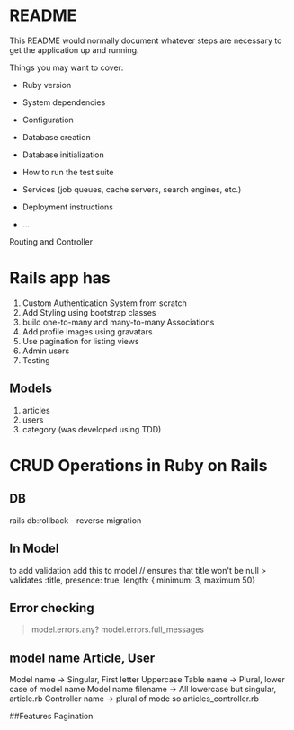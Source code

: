 # README

This README would normally document whatever steps are necessary to get the
application up and running.

Things you may want to cover:

* Ruby version

* System dependencies

* Configuration

* Database creation

* Database initialization

* How to run the test suite

* Services (job queues, cache servers, search engines, etc.)

* Deployment instructions

* ...


Routing and Controller

# Rails app has
  1. Custom Authentication System from scratch
  2. Add Styling using bootstrap classes
  3. build one-to-many and many-to-many Associations
  4. Add profile images using gravatars
  5. Use pagination for listing views
  6. Admin users
  7. Testing
  
## Models
  1. articles
  2. users
  3. category (was developed using TDD)

# CRUD Operations in Ruby on Rails

## DB
  rails db:rollback - reverse migration

## In Model
  to add validation add this to model
  // ensures that title won't be null
    > validates :title, presence: true, length: { minimum: 3, maximum 50}

## Error checking
  > model.errors.any?
  > model.errors.full_messages

## model name Article, User
  Model name -> Singular, First letter Uppercase
  Table name -> Plural, lower case of model name
  Model name filename -> All lowercase but singular, article.rb
  Controller name -> plural of mode so articles_controller.rb


##Features
  Pagination
